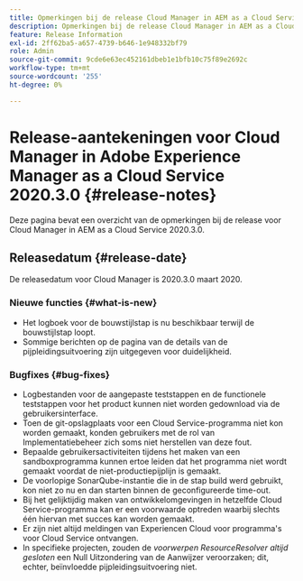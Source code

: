 ```yaml
---
title: Opmerkingen bij de release Cloud Manager in AEM as a Cloud Service 2020.3.0
description: Opmerkingen bij de release Cloud Manager in AEM as a Cloud Service 2020.3.0
feature: Release Information
exl-id: 2ff62ba5-a657-4739-b646-1e948332bf79
role: Admin
source-git-commit: 9cde6e63ec452161dbeb1e1bfb10c75f89e2692c
workflow-type: tm+mt
source-wordcount: '255'
ht-degree: 0%

---
```


# Release-aantekeningen voor Cloud Manager in Adobe Experience Manager as a Cloud Service 2020.3.0 {#release-notes}

Deze pagina bevat een overzicht van de opmerkingen bij de release voor Cloud Manager in AEM as a Cloud Service 2020.3.0.

## Releasedatum {#release-date}

De releasedatum voor Cloud Manager is 2020.3.0 maart 2020.

### Nieuwe functies {#what-is-new}

* Het logboek voor de bouwstijlstap is nu beschikbaar terwijl de bouwstijlstap loopt.
* Sommige berichten op de pagina van de details van de pijpleidingsuitvoering zijn uitgegeven voor duidelijkheid.

### Bugfixes  {#bug-fixes}

* Logbestanden voor de aangepaste teststappen en de functionele teststappen voor het product kunnen niet worden gedownload via de gebruikersinterface.
* Toen de git-opslagplaats voor een Cloud Service-programma niet kon worden gemaakt, konden gebruikers met de rol van Implementatiebeheer zich soms niet herstellen van deze fout.
* Bepaalde gebruikersactiviteiten tijdens het maken van een sandboxprogramma kunnen ertoe leiden dat het programma niet wordt gemaakt voordat de niet-productiepijplijn is gemaakt.
* De voorlopige SonarQube-instantie die in de stap build werd gebruikt, kon niet zo nu en dan starten binnen de geconfigureerde time-out.
* Bij het gelijktijdig maken van ontwikkelomgevingen in hetzelfde Cloud Service-programma kan er een voorwaarde optreden waarbij slechts één hiervan met succes kan worden gemaakt.
* Er zijn niet altijd meldingen van Experiencen Cloud voor programma&#39;s voor Cloud Service ontvangen.
* In specifieke projecten, zouden de *voorwerpen ResourceResolver altijd gesloten* een Null Uitzondering van de Aanwijzer veroorzaken; dit, echter, beïnvloedde pijpleidingsuitvoering niet.
